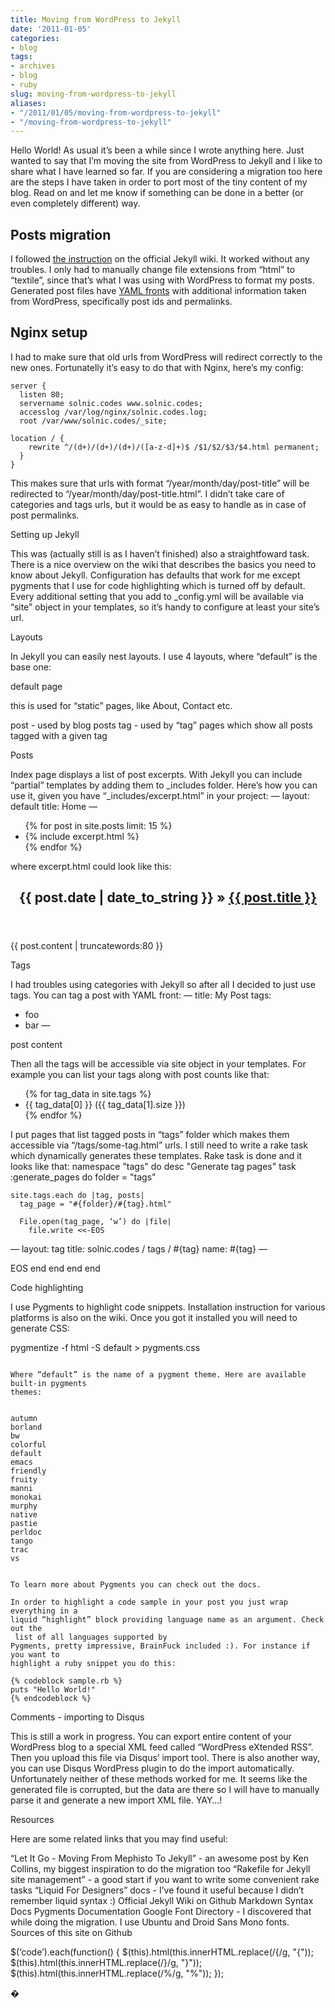 ```yaml
---
title: Moving from WordPress to Jekyll
date: '2011-01-05'
categories:
- blog
tags:
- archives
- blog
- ruby
slug: moving-from-wordpress-to-jekyll
aliases:
- "/2011/01/05/moving-from-wordpress-to-jekyll"
- "/moving-from-wordpress-to-jekyll"
---
```


Hello World! As usual it’s been a while since I wrote anything here. Just wanted to say that I’m moving the site from WordPress to Jekyll and I like to share what I have learned so far. If you are considering a migration too here are the steps I have taken in order to port most of the tiny content of my blog. Read on and let me know if something can be done in a better (or even completely different) way.

## Posts migration

I followed [the instruction](https://github.com/mojombo/jekyll/wiki/Blog-Migrations/) on the official Jekyll wiki. It worked without any troubles. I only had to manually change file extensions from “html” to “textile”, since that’s what I was using with WordPress to format my posts. Generated post files have [YAML fronts](https://github.com/mojombo/jekyll/wiki/YAML-Front-Matter) with additional information taken from WordPress, specifically post ids and permalinks.

## Nginx setup

I had to make sure that old urls from WordPress will redirect correctly to the new ones. Fortunatelly it’s easy to do that with Nginx, here’s my config:

```generic
server {
  listen 80;
  servername solnic.codes www.solnic.codes;
  accesslog /var/log/nginx/solnic.codes.log;
  root /var/www/solnic.codes/_site;

location / {
    rewrite ^/(d+)/(d+)/(d+)/([a-z-d]+)$ /$1/$2/$3/$4.html permanent;
  }
}
```

This makes sure that urls with format “/year/month/day/post-title” will be
redirected to “/year/month/day/post-title.html”. I didn’t take care of
categories and tags urls, but it would be as easy to handle as in case of post
permalinks.

Setting up Jekyll

This was (actually still is as I haven’t finished) also a straightfoward task.
There is a nice overview on the
wiki that describes the basics you need to know about Jekyll.
Configuration has
defaults that work for me except pygments that I use for code highlighting which
is turned off by default. Every additional setting that you add to _config.yml
will be available via “site” object in your templates, so it’s handy
to configure at least your site’s url.

Layouts

In Jekyll you can easily nest layouts. I use 4 layouts, where “default” is
the base one:


default
page


this is used for “static” pages, like About, Contact etc.


post -
used by blog posts
tag -
used by “tag” pages which show all posts tagged with a given tag


Posts

Index page displays a list of post excerpts. With Jekyll you can include
“partial” templates by adding them to _includes folder. Here’s how you can use
it, given you have “_includes/excerpt.html” in your project:
—
layout: default
title: Home
—

<ul class="posts">
  {% for post in site.posts limit: 15 %}
  <li>
    {% include excerpt.html %}
  </li>
  {% endfor %}
</ul>


where excerpt.html could look like this:
<article class="excerpt">
  <header>
    <h2>
      <time pubdate datetime="{{ post.date | date_to_xmlschema }}">
        {{ post.date | date_to_string }}
      </time>
      »
      <a href="{{ post.url }}">{{ post.title }}</a>
    </h2>
  </header>
  {{ post.content | truncatewords:80 }}
</article>


Tags

I had troubles using categories with Jekyll so after all I decided to just use
tags. You can tag a post with YAML front:
—
title: My Post
tags:
  - foo
  - bar
—

post content


Then all the tags will be accessible via site object in your templates. For
example you can list your tags along with post counts like that:
<ul>
  {% for tag_data in site.tags %}
    <li>
      {{ tag_data[0] }} ({{ tag_data[1].size }})
    </li>
  {% endfor %}
</ul>


I put pages that list tagged posts in “tags” folder which makes them accessible
via “/tags/some-tag.html” urls.
I still need to write a rake task which dynamically generates these templates.
Rake task is done and it looks like that:
namespace "tags" do
  desc "Generate tag pages"
  task :generate_pages do
    folder = "tags"

    site.tags.each do |tag, posts|
      tag_page = "#{folder}/#{tag}.html"

      File.open(tag_page, ‘w’) do |file|
        file.write <<-EOS
—
layout: tag
title: solnic.codes / tags / #{tag}
name: #{tag}
—

<ul class="posts">

</ul>
        EOS
      end
    end
  end
end


Code highlighting

I use Pygments to highlight code snippets. Installation
instruction for various platforms is also on the wiki.
Once you got it installed you will need to generate CSS:

pygmentize -f html -S default > pygments.css
```

Where “default” is the name of a pygment theme. Here are available built-in pygments
themes:


autumn
borland
bw
colorful
default
emacs
friendly
fruity
manni
monokai
murphy
native
pastie
perldoc
tango
trac
vs


To learn more about Pygments you can check out the docs.

In order to highlight a code sample in your post you just wrap everything in a
liquid “highlight” block providing language name as an argument. Check out the
 list of all languages supported by
Pygments, pretty impressive, BrainFuck included :). For instance if you want to
highlight a ruby snippet you do this:

{% codeblock sample.rb %}
puts "Hello World!"
{% endcodeblock %}
```

Comments - importing to Disqus

This is still a work in progress. You can export entire content of your
WordPress blog to a special XML feed called “WordPress eXtended RSS”. Then you
upload this file via Disqus’ import tool. There is also another way, you can
use Disqus WordPress plugin to do the import automatically. Unfortunately neither
of these methods worked for me. It seems like the generated file is corrupted,
but the data are there so I will have to manually parse it and generate a new
import XML file. YAY…!

Resources

Here are some related links that you may find useful:


“Let It Go - Moving From Mephisto To
Jekyll” - an awesome post by Ken Collins, my biggest inspiration to do the migration too
“Rakefile for Jekyll site management” - a good start if you want to write some convenient rake tasks
“Liquid For Designers” docs - I’ve found it useful because I didn’t remember liquid syntax :)
Official Jekyll Wiki on Github
Markdown Syntax Docs
Pygments Documentation
Google Font Directory - I discovered that
while doing the migration. I use Ubuntu and Droid Sans Mono fonts.
Sources of this site on Github



$(‘code’).each(function() {
  $(this).html(this.innerHTML.replace(/{/g, "{"));
  $(this).html(this.innerHTML.replace(/}/g, "}"));
  $(this).html(this.innerHTML.replace(/%/g, "%"));
});

�
```
